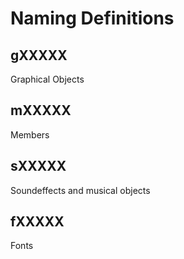 # Naming Definitions

## gXXXXX

Graphical Objects

## mXXXXX

Members

## sXXXXX

Soundeffects and musical objects

## fXXXXX

Fonts
